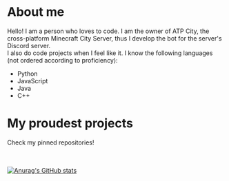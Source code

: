 # About me
Hello! I am a person who loves to code. I am the owner of ATP City, the cross-platform Minecraft City Server, thus I develop the bot for the server's Discord server.<br>
I also do code projects when I feel like it.
I know the following languages (not ordered according to proficiency):
- Python
- JavaScript
- Java
- C++
  
# My proudest projects
Check my pinned repositories!<br><br><br>

[![Anurag's GitHub stats](https://github-readme-stats.vercel.app/api?username=YouTubeATP)](https://github.com/anuraghazra/github-readme-stats)
